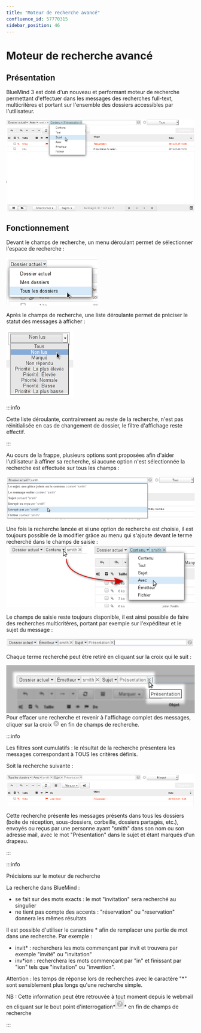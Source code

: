 ```yaml
---
title: "Moteur de recherche avancé"
confluence_id: 57770315
sidebar_position: 46
---
```

# Moteur de recherche avancé


## Présentation

BlueMind 3 est doté d'un nouveau et performant moteur de recherche permettant d'effectuer dans les messages des recherches full-text, multicritères et portant sur l'ensemble des dossiers accessibles par l'utilisateur.


![](../../../attachments/57770315/57770333.png)

## Fonctionnement

Devant le champs de recherche, un menu déroulant permet de sélectionner l'espace de recherche :

![](../../../attachments/57770315/57770331.png)

Après le champs de recherche, une liste déroulante permet de préciser le statut des messages à afficher :

![](../../../attachments/57770315/57770329.png)


:::info

Cette liste déroulante, contrairement au reste de la recherche, n'est pas réinitialisée en cas de changement de dossier, le filtre d'affichage reste effectif.

:::

Au cours de la frappe, plusieurs options sont proposées afin d'aider l'utilisateur à affiner sa recherche, si aucune option n'est sélectionnée la recherche est effectuée sur tous les champs :

![](../../../attachments/57770315/57770327.png)

Une fois la recherche lancée et si une option de recherche est choisie, il est toujours possible de la modifier grâce au menu qui s'ajoute devant le terme recherché dans le champs de saisie :![](../../../attachments/57770315/57770325.png)

Le champs de saisie reste toujours disponible, il est ainsi possible de faire des recherches multicritères, portant par exemple sur l'expéditeur et le sujet du message :

![](../../../attachments/57770315/57770323.png)

Chaque terme recherché peut être retiré en cliquant sur la croix qui le suit :

![](../../../attachments/57770315/57770319.png)Pour effacer une recherche et revenir à l'affichage complet des messages, cliquer sur la croix ![](../../../attachments/57770315/57770317.png) en fin de champs de recherche.


:::info

Les filtres sont cumulatifs : le résultat de la recherche présentera les messages correspondant à TOUS les critères définis.

Soit la recherche suivante :

![](../../../attachments/57770315/57770321.png)

Cette recherche présente les messages présents dans tous les dossiers (boite de réception, sous-dossiers, corbeille, dossiers partagés, etc.), envoyés ou reçus par une personne ayant "smith" dans son nom ou son adresse mail, avec le mot "Présentation" dans le sujet et étant marqués d'un drapeau.

:::


:::info

Précisions sur le moteur de recherche

La recherche dans BlueMind :

- se fait sur des mots exacts : le mot "invitation" sera recherché au singulier
- ne tient pas compte des accents : "réservation" ou "reservation" donnera les mêmes résultats


Il est possible d'utiliser le caractère * afin de remplacer une partie de mot dans une recherche. Par exemple :

- invit* : recherchera les mots commençant par invit et trouvera par exemple "invité" ou "invitation"
- inv*ion : recherchera les mots commençant par "in" et finissant par "ion" tels que "invitation" ou "invention".


Attention : les temps de réponse lors de recherches avec le caractère "*" sont sensiblement plus longs qu'une recherche simple.

NB : Cette information peut être retrouvée à tout moment depuis le webmail en cliquant sur le bout point d'interrogation*![](../../../attachments/57770315/57770316.png)* en fin de champs de recherche

:::


